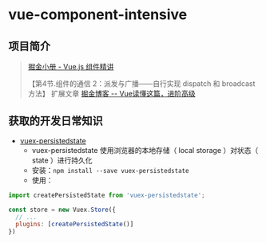 # vue-component-intensive

## 项目简介

> [掘金小册 - Vue.js 组件精讲](https://juejin.im/book/5bc844166fb9a05cd676ebca)
>
> 【第4节.组件的通信 2：派发与广播——自行实现 dispatch 和 broadcast 方法】 扩展文章
> [掘金博客 -- Vue读懂这篇，进阶高级](https://juejin.im/post/5e2453e8518825366e13f59a)

## 获取的开发日常知识

* [vuex-persistedstate](https://github.com/robinvdvleuten/vuex-persistedstate)
  * vuex-persistedstate 使用浏览器的本地存储（ local storage ）对状态（ state ）进行持久化
  * 安装：`npm install --save vuex-persistedstate`
  * 使用：

```javascript
import createPersistedState from 'vuex-persistedstate';

const store = new Vuex.Store({
  // ...
  plugins: [createPersistedState()]
})
 ```
